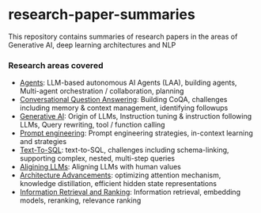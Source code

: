 # research-paper-summaries
This repository contains summaries of research papers in the areas of Generative AI, deep learning architectures and NLP

### Research areas covered 

* [Agents](Agentic_workflows): LLM-based autonomous AI Agents (LAA), building agents, Multi-agent orchestration / collaboration, planning
* [Conversational Question Answering](Conversational_Question_Answering): Building CoQA, challenges including memory & context management, identifying followups
* [Generative AI](Gen_AI): Origin of LLMs, Instruction tuning & instruction following LLMs, Query rewriting, tool / function calling
* [Prompt engineering](Prompt_engg): Prompt engineering strategies, in-context learning and strategies
* [Text-To-SQL](Text_To_SQL): text-to-SQL, challenges including schema-linking, supporting complex, nested, multi-step queries
* [Aligining LLMs](aligning_llms): Aligning LLMs with human values
* [Architecture Advancements](architecture_advancements): optimizing attention mechanism, knowledge distillation, efficient hidden state representations
* [Information Retrieval and Ranking](information_retrieval_and_ranking): Information retrieval, embedding models, reranking, relevance ranking


